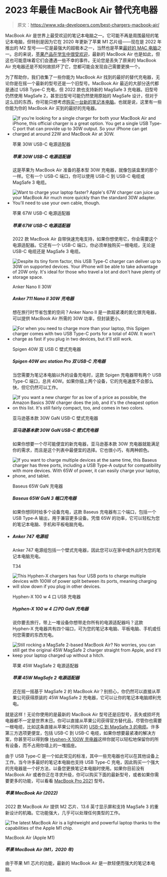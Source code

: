 # 2023 年最佳 MacBook Air 替代充电器

> 原文：<https://www.xda-developers.com/best-chargers-macbook-air/>

MacBook Air 是世界上最受欢迎的笔记本电脑之一。它可能不再是周围最轻的笔记本电脑，但特别是因为它在 2020 年更新了苹果 M1 芯片组——现在是 2022 年推出的 M2 型号——它是最强大的超极本之一，当然也是苹果[最好的 MAC 电脑](https://www.xda-developers.com/best-macs/)之一。总的来说，[苹果产品在学生中很受欢迎](https://www.xda-developers.com/best-apple-products-for-students/)，最新的 MacBook Air 也是如此，但这也可能意味着它们会遭遇一些不幸的事件。无论您是丢失了原来的 MacBook Air 充电器还是不知何故损坏了它，您都可能会发现自己需要更换一个。

为了帮助你，我们收集了一些你能为 MacBook Air 找到的最好的替代充电器，无论你是在摇一个最新的型号还是一个旧型号。MacBook Air 最近的大部分迭代都是通过 USB Type-C 充电，但 2022 款也支持新的 MagSafe 3 充电器。旧型号仍然使用 MagSafe 2，甚至旧型号可能仍然使用原始的 MagSafe 设计，但对于这么旧的东西，你可能只想考虑[购买一台新的笔记本电脑](https://www.xda-developers.com/best-laptops/)。也就是说，这里有一些你能为你的 MacBook Air 买到的最好的充电器。

*   <picture>![If you’re looking for a single charger for both your MacBook Air and iPhone, this official charger is a great option. You get a single USB Type-C port that can provide up to 30W output. So your iPhone can get charged at around 22W and MacBook Air at 30W.](img/5c58b76f054e202ce96fb24d3326e95f.png)</picture>

    苹果 30W USB-C 电源适配器

    ##### 苹果 30W USB-C 电源适配器

    这是苹果为 MacBook Air 准备的基本型 30W 充电器，就像包装盒里的那个一样。它有一个 USB-C 端口，你可以使用 USB-C 到 USB-C 电缆或 MagSafe 3 电缆。

*   <picture>![Want to charge your laptop faster? Apple's 67W charger can juice up your MacBook Air much more quickly than the standard 30W adapter. You'll need to use your own cable, though.](img/f6139c24b074e29dc45e5473717593be.png)</picture>

    苹果 67W USB-C 电源适配器

    ##### 苹果 67W USB-C 电源适配器

    2022 款 MacBook Air 自带快速充电支持，如果你想使用它，你会需要这个电源适配器。它还有一个 USB-C 端口，你必须单独购买一根电缆，无论是 USB-C 电缆还是 MagSafe 3 电缆。

*   <picture>![Despite its tiny form factor, this USB Type-C charger can deliver up to 30W on supported devices. Your iPhone will be able to take advantage of 20W only. It's ideal for those who travel a lot and don't have plenty of storage space.](img/0b566325978d0f410aa0b4d408aceabe.png)</picture>

    Anker Nano II 30W

    ##### Anker 711 Nano II 30W 充电器

    想在旅行时节省包里的空间？Anker Nano II 是一款超紧凑的氮化镓充电器，可以提供 MacBook Air 所需的 30W 功率，但封装更小。

*   <picture>![For when you need to charge more than your laptop, this Spigen charger comes with two USB Type-C ports for a total of 40W. It won't charge as fast if you plug in two devices, but it'll still work.](img/17dc96a5fcbe92998a8580f0d0f76423.png)</picture>

    Spigen 40W 双 USB C 壁式充电器

    ##### Spigen 40W arc station Pro 双 USB-C 充电器

    当您需要为笔记本电脑以外的设备充电时，这款 Spigen 充电器带有两个 USB Type-C 端口，总共 40W。如果你插上两个设备，它的充电速度不会那么快，但它仍然可以工作。

*   <picture>![If you want a new charger for as low of a price as possible, the Amazon Basics 30W charger does the job, and it's the cheapest option on this list. It's still fairly compact, too, and comes in two colors.](img/81eb518bfa6a3126ebc5fe12b489c099.png)</picture>

    亚马逊基本款 30W GaN USB-C 壁式充电器

    ##### 亚马逊基本款 30W GaN USB-C 壁式充电器

    如果你想要一个尽可能便宜的新充电器，亚马逊基本款 30W 充电器就能满足你的需求，而且是这个列表中最便宜的选择。它也很小巧，有两种颜色。

*   <picture>![If you want to charge multiple devices at the same time, this Baseus charger has three ports, including a USB Type-A output for compatibility with more devices. With 65W of power, it can easily charge your laptop, phone, and tablet.](img/7fcaf6f7952b1649747a64d36ae16d9b.png)</picture>

    Baseus 65W GaN 充电器

    ##### Baseus 65W GaN 3 端口充电器

    如果你想同时给多个设备充电，这款 Baseus 充电器有三个端口，包括一个 USB Type-A 输出，用于兼容更多设备。凭借 65W 的功率，它可以轻松为您的笔记本电脑、手机和平板电脑充电。

*   ##### Anker 747 电源组

    Anker 747 电源组包括一个壁式充电器，因此您可以在家中或外出时为您的笔记本电脑充电。

    T34
*   <picture>![This Hyphen-X chargers has four USB ports to charge multiple devices with 100W of power split between its ports, meaning charging will slow down if you plug in other devices.](img/4946515f7526eadf241a608ac637da69.png)</picture>

    Hyphen-X 100 w 4 口 USB 充电器

    ##### Hyphen-X 100 w 4 口 PD GaN 充电器

    说你要去旅行，带上一堆设备你想带走你所有的电源适配器吗？这款 Hyphen-X 充电器共有四个端口，可为您的笔记本电脑、平板电脑、手机或任何您需要的东西充电。

*   <picture>![Still rocking a MagSafe 2-based MacBook Air? No worries, you can still get the original 45W MagSafe 2 charger straight from Apple, and it'll keep your laptop charged up without a hitch.](img/2fe01a50e91f6e2750afa7f8eb21a827.png)</picture>

    苹果 45W MagSafe 2 电源适配器

    ##### 苹果 45W MagSafe 2 电源适配器

    还在摇一摇基于 MagSafe 2 的 MacBook Air？别担心，你仍然可以直接从苹果公司获得原装的 45W MagSafe 2 充电器，它可以让你的笔记本电脑顺利充电。

就是这样！无论你使用的是最新的 MacBook Air 型号还是旧型号，丢失或损坏充电器都不一定是世界末日。你可以直接从苹果公司获得官方替代品，尽管你也需要一根电缆，比如这条直接从苹果公司购买的 [USB-C 到 MagSafe 3 的电缆](https://www.amazon.com/Apple-MLYV3AM-A-USB-C-Magsafe/dp/B09JR6YFQT?tag=xda-2eagpci-20&ascsubtag=UUxdaUeUpU5820&asc_refurl=https%3A%2F%2Fwww.xda-developers.com%2Fbest-chargers-macbook-air%2F&asc_campaign=Commerce)。许多第三方选项更便宜，包括 USB-C 到 USB-C 电缆，如果你想要最紧凑的解决方案，你甚至可以得到像 [Hyphen-X 100W 充电器](https://www.amazon.com/Charger-Hyphen-X-Compatible-MacBook-Devices/dp/B08LNPCLD3/?tag=xda-2eagpci-20&ascsubtag=UUxdaUeUpU5820&asc_refurl=https%3A%2F%2Fwww.xda-developers.com%2Fbest-chargers-macbook-air%2F&asc_campaign=Commerce)这样你就可以轻松地保留你的所有设备，而不占用你墙上的一堆插座。

由于 USB Type-C 是一个如此常见的标准，其中一些充电器也可以在其他设备上工作。当今许多最好的笔记本电脑也支持 USB Type-C 充电，因此购买一个强大的充电器是一个好方法，以备您更换笔记本电脑时使用。如果你目前没有 MacBook Air 或者你正在寻求升级，你可以购买下面的最新型号，或者如果你需要更多的功能，可以看看 [MacBook Pro 2021](https://www.xda-developers.com/macbook-pro-2021/) 型号。

##### 苹果 MacBook Air (2022)

2022 款 MacBook Air 提供 M2 芯片、13.6 英寸显示屏和支持 MagSafe 3 的重新设计的机箱。它功能强大，几乎可以处理任何类型的工作。

 <picture>![The latest MacBook Air is a lightweight and powerful laptop thanks to the capabilities of the Apple M1 chip.](img/8f9a4490675c06de21bc5dcb20343674.png)</picture> 

MacBook Air (Apple M1)

##### 苹果 MacBook Air (M1，2020 年)

由于苹果 M1 芯片的功能，最新的 MacBook Air 是一款轻便而强大的笔记本电脑。